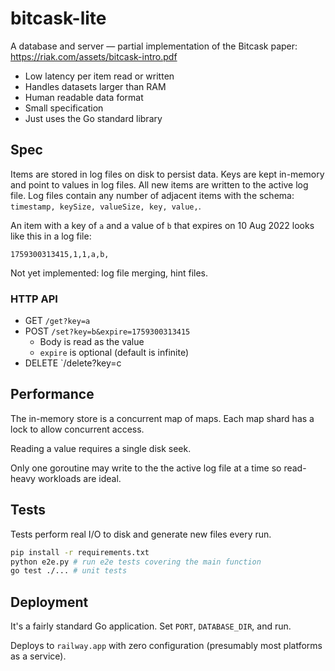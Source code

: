 # bitcask-lite

A database and server — partial implementation of the Bitcask paper: https://riak.com/assets/bitcask-intro.pdf

- Low latency per item read or written
- Handles datasets larger than RAM
- Human readable data format
- Small specification
- Just uses the Go standard library

## Spec

Items are stored in log files on disk to persist data. Keys are kept in-memory and point to values in log files. All new items are written to the active log file. Log files contain any number of adjacent items with the schema: `timestamp, keySize, valueSize, key, value,`.

An item with a key of `a` and a value of `b` that expires on 10 Aug 2022 looks like this in a log file:

```text
1759300313415,1,1,a,b,
```

Not yet implemented: log file merging, hint files.

### HTTP API

- GET `/get?key=a`
- POST `/set?key=b&expire=1759300313415`
  - Body is read as the value
  - `expire` is optional (default is infinite)
- DELETE `/delete?key=c

## Performance

The in-memory store is a concurrent map of maps. Each map shard has a lock to allow concurrent access.

Reading a value requires a single disk seek.

Only one goroutine may write to the the active log file at a time so read-heavy workloads are ideal.

## Tests

Tests perform real I/O to disk and generate new files every run.

```bash
pip install -r requirements.txt
python e2e.py # run e2e tests covering the main function
go test ./... # unit tests
```

## Deployment

It's a fairly standard Go application. Set `PORT`, `DATABASE_DIR`, and run.

Deploys to `railway.app` with zero configuration (presumably most platforms as a service).
